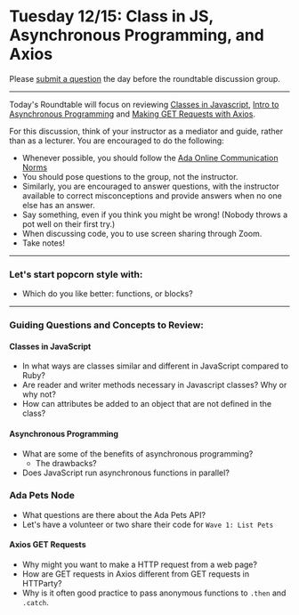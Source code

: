 # Tuesday 12/15: Class in JS, Asynchronous Programming, and Axios

Please [submit a question](https://airtable.com/shrOEPwWbMZXxXlTt) the day before the roundtable discussion group.

---

Today's Roundtable will focus on reviewing [Classes in Javascript](https://learn-2.galvanize.com/cohorts/2036/blocks/1038/content_files/01-js-week-1/classes.md), [Intro to Asynchronous Programming](https://learn-2.galvanize.com/cohorts/2036/blocks/1038/content_files/02-js-week-2/async-intro.md) and [Making GET Requests with Axios](https://learn-2.galvanize.com/cohorts/2036/blocks/1038/content_files/02-js-week-2/axios-get.md).

For this discussion, think of your instructor as a mediator and guide, rather than as a lecturer. You are encouraged to do the following:

* Whenever possible, you should follow the [Ada Online Communication Norms](https://learn-2.galvanize.com/cohorts/2036/blocks/882/content_files/00-welcome-to-ada/02-wk01-online-communication-norms.md)
* You should pose questions to the group, not the instructor.
* Similarly, you are encouraged to answer questions, with the instructor available to correct misconceptions and provide answers when no one else has an answer.
* Say something, even if you think you might be wrong! (Nobody throws a pot well on their first try.)
* When discussing code, you to use screen sharing through Zoom.
* Take notes!

---

### Let's start popcorn style with:
* Which do you like better: functions, or blocks?

---

### Guiding Questions and Concepts to Review:

#### Classes in JavaScript
* In what ways are classes similar and different in JavaScript compared to Ruby?
* Are reader and writer methods necessary in Javascript classes? Why or why not?
* How can attributes be added to an object that are not defined in the class?

#### Asynchronous Programming
* What are some of the benefits of asynchronous programming?
  * The drawbacks?
* Does JavaScript run asynchronous functions in parallel?

### Ada Pets Node
* What questions are there about the Ada Pets API?
* Let's have a volunteer or two share their code for `Wave 1: List Pets`

#### Axios GET Requests
* Why might you want to make a HTTP request from a web page?
* How are GET requests in Axios different from GET requests in HTTParty?
* Why is it often good practice to pass anonymous functions to `.then` and `.catch`.
